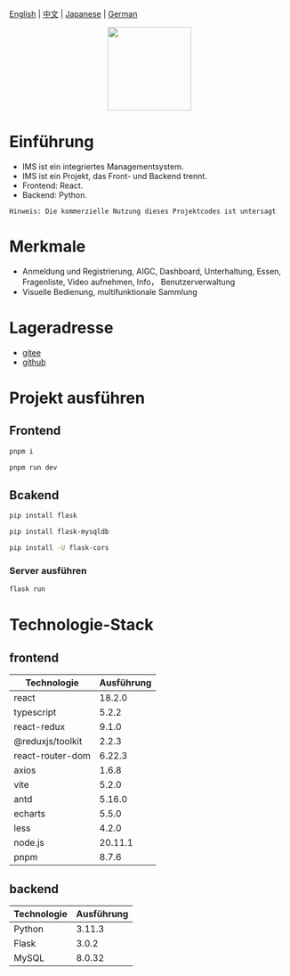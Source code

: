 [English](/README.md) | [中文](/README_zh-CN.md) | [Japanese](/README_ja-JP.md) | [German](/README_de.md)

<div align="center">
<img src="https://gw.alipayobjects.com/zos/rmsportal/LyTPSGknLUlxiVdwMWyu.gif" height="150" />
</div>

# Einführung
- IMS ist ein integriertes Managementsystem.
- IMS ist ein Projekt, das Front- und Backend trennt.
- Frontend: React.
- Backend: Python.
```
Hinweis: Die kommerzielle Nutzung dieses Projektcodes ist untersagt
```

# Merkmale
- Anmeldung und Registrierung, AIGC, Dashboard, Unterhaltung, Essen, Fragenliste, Video aufnehmen, Info， Benutzerverwaltung
- Visuelle Bedienung, multifunktionale Sammlung

# Lageradresse
- [gitee](https://gitee.com/xian-jin/IMS)
- [github](https://github.com/LiuXianJing/IMS)

# Projekt ausführen
## Frontend
```bash
pnpm i
```
```bash
pnpm run dev
```
## Bcakend
```bash
pip install flask
```
```bash
pip install flask-mysqldb
```
```bash
pip install -U flask-cors
```
### Server ausführen
```bash
flask run
```

# Technologie-Stack
## frontend
<table>
    <thead>
        <th>Technologie</th><th>Ausführung</th>
    </thead>
    <tbody>
        <tr>
            <td>react</td><td>18.2.0</td>
        </tr>
        <tr>
            <td>typescript</td><td>5.2.2</td>
        </tr>
        <tr>
            <td>react-redux</td><td>9.1.0</td>
        </tr>
        <tr>
            <td>@reduxjs/toolkit</td><td>2.2.3</td>
        </tr>
        <tr>
            <td>react-router-dom</td><td>6.22.3</td>
        </tr>
        <tr>
            <td>axios</td><td>1.6.8</td>
        </tr>
        <tr>
            <td>vite</td><td>5.2.0</td>
        </tr>
        <tr>
            <td>antd</td><td>5.16.0</td>
        </tr>
        <tr>
            <td>echarts</td><td>5.5.0</td>
        </tr>
        <tr>
            <td>less</td><td>4.2.0</td>
        </tr>
        <tr>
            <td>node.js</td><td>20.11.1</td>
        </tr>
        <tr>
            <td>pnpm</td><td>8.7.6</td>
        </tr>
    </tbody>
</table>

## backend
<table>
    <thead>
        <th>Technologie</th><th>Ausführung</th>
    </thead>
    <tbody>
        <tr>
            <td>Python</td><td>3.11.3</td>
        </tr>
        <tr>
            <td>Flask</td><td>3.0.2</td>
        </tr>
        <tr>
            <td>MySQL</td><td>8.0.32</td>
        </tr>
    </tbody>
</table>
